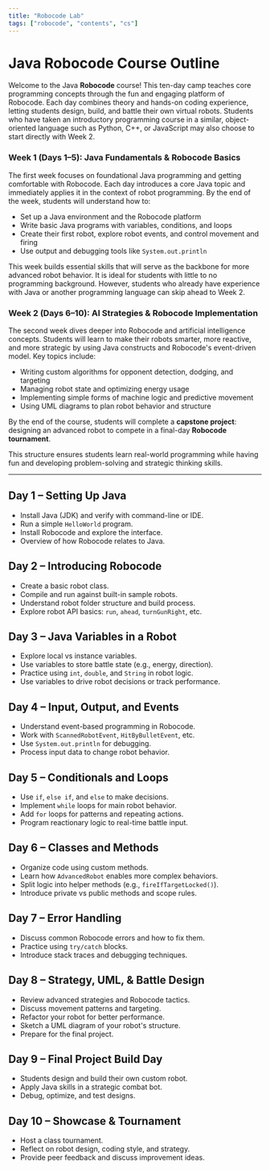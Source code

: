 ```yaml
---
title: "Robocode Lab"
tags: ["robocode", "contents", "cs"]
---
```


# Java Robocode Course Outline

Welcome to the Java **Robocode** course! This ten-day camp teaches core programming concepts through the fun and engaging platform of Robocode. Each day combines theory and hands-on coding experience, letting students design, build, and battle their own virtual robots. Students who have taken an introductory programming course in a similar, object-oriented language such as Python, C++, or JavaScript may also choose to start directly with Week 2.

### Week 1 (Days 1–5): Java Fundamentals & Robocode Basics

The first week focuses on foundational Java programming and getting comfortable with Robocode. Each day introduces a core Java topic and immediately applies it in the context of robot programming. By the end of the week, students will understand how to:

* Set up a Java environment and the Robocode platform
* Write basic Java programs with variables, conditions, and loops
* Create their first robot, explore robot events, and control movement and firing
* Use output and debugging tools like `System.out.println`

This week builds essential skills that will serve as the backbone for more advanced robot behavior. It is ideal for students with little to no programming background. However, students who already have experience with Java or another programming language can skip ahead to Week 2.

### Week 2 (Days 6–10): AI Strategies & Robocode Implementation

The second week dives deeper into Robocode and artificial intelligence concepts. Students will learn to make their robots smarter, more reactive, and more strategic by using Java constructs and Robocode's event-driven model. Key topics include:

* Writing custom algorithms for opponent detection, dodging, and targeting
* Managing robot state and optimizing energy usage
* Implementing simple forms of machine logic and predictive movement
* Using UML diagrams to plan robot behavior and structure

By the end of the course, students will complete a **capstone project**: designing an advanced robot to compete in a final-day **Robocode tournament**.

This structure ensures students learn real-world programming while having fun and developing problem-solving and strategic thinking skills.

---

## Day 1 – Setting Up Java

* Install Java (JDK) and verify with command-line or IDE.
* Run a simple `HelloWorld` program.
* Install Robocode and explore the interface.
* Overview of how Robocode relates to Java.

## Day 2 – Introducing Robocode

* Create a basic robot class.
* Compile and run against built-in sample robots.
* Understand robot folder structure and build process.
* Explore robot API basics: `run`, `ahead`, `turnGunRight`, etc.

## Day 3 – Java Variables in a Robot

* Explore local vs instance variables.
* Use variables to store battle state (e.g., energy, direction).
* Practice using `int`, `double`, and `String` in robot logic.
* Use variables to drive robot decisions or track performance.

## Day 4 – Input, Output, and Events

* Understand event-based programming in Robocode.
* Work with `ScannedRobotEvent`, `HitByBulletEvent`, etc.
* Use `System.out.println` for debugging.
* Process input data to change robot behavior.

## Day 5 – Conditionals and Loops

* Use `if`, `else if`, and `else` to make decisions.
* Implement `while` loops for main robot behavior.
* Add `for` loops for patterns and repeating actions.
* Program reactionary logic to real-time battle input.

## Day 6 – Classes and Methods

* Organize code using custom methods.
* Learn how `AdvancedRobot` enables more complex behaviors.
* Split logic into helper methods (e.g., `fireIfTargetLocked()`).
* Introduce private vs public methods and scope rules.

## Day 7 – Error Handling

* Discuss common Robocode errors and how to fix them.
* Practice using `try/catch` blocks.
* Introduce stack traces and debugging techniques.

## Day 8 – Strategy, UML, & Battle Design

* Review advanced strategies and Robocode tactics.
* Discuss movement patterns and targeting.
* Refactor your robot for better performance.
* Sketch a UML diagram of your robot's structure.
* Prepare for the final project.

## Day 9 – Final Project Build Day

* Students design and build their own custom robot.
* Apply Java skills in a strategic combat bot.
* Debug, optimize, and test designs.

## Day 10 – Showcase & Tournament

* Host a class tournament.
* Reflect on robot design, coding style, and strategy.
* Provide peer feedback and discuss improvement ideas.

